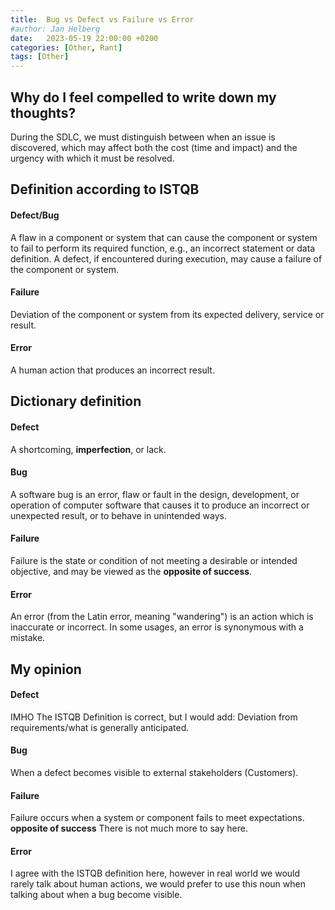 ```yaml
---
title:  Bug vs Defect vs Failure vs Error
#author: Jan Helberg
date:   2023-05-19 22:00:00 +0200
categories: [Other, Rant]
tags: [Other]
---
```


## Why do I feel compelled to write down my thoughts?
During the SDLC, we must distinguish between when an issue is discovered, which may affect both the cost (time and impact) and the urgency with which it must be resolved.

## Definition according to ISTQB
#### Defect/Bug
A flaw in a component or system that can cause the component or system to fail to perform its required function, e.g., an incorrect statement or data definition. A defect, if encountered during execution, may cause a failure of the component or system.

#### Failure
Deviation of the component or system from its expected delivery, service or result.

#### Error
A human action that produces an incorrect result.

## Dictionary definition
#### Defect
A shortcoming, **imperfection**, or lack.

#### Bug
A software bug is an error, flaw or fault in the design, development, or operation of computer software that causes it to produce an incorrect or unexpected result, or to behave in unintended ways.

#### Failure
Failure is the state or condition of not meeting a desirable or intended objective, and may be viewed as the **opposite of success**.

#### Error
An error (from the Latin error, meaning "wandering") is an action which is inaccurate or incorrect. In some usages, an error is synonymous with a mistake.

## My opinion
#### Defect
IMHO The ISTQB Definition is correct, but I would add: Deviation from requirements/what is generally anticipated.

#### Bug
When a defect becomes visible to external stakeholders (Customers).

#### Failure
Failure occurs when a system or component fails to meet expectations. **opposite of success** There is not much more to say here.

#### Error
I agree with the ISTQB definition here, however in real world we would rarely talk about human actions, we would prefer to use this noun when talking about when a bug become visible.